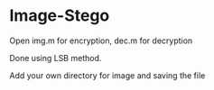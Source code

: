 # Image-Stego

Open img.m for encryption, dec.m for decryption

Done using LSB method.

Add your own directory for image and saving the file
